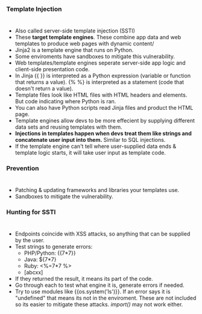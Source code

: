 ### Template Injection
#
* Also called server-side template injection (SSTI)
* These **target template engines**. These combine app data and web templates to produce web pages with dynamic content/
* Jinja2 is a template engine that runs on Python. 
* Some enviroments have sandboxes to mitigate this vulnerability.
* Web templates/template engines seperate server-side app logic and client-side presentation code.
* In Jinja {{ }} is interpreted as a Python expression (variable or function that returns a value).
  {% %} is interpreted as a statement (code that doesn't return a value).
* Template files look like HTML files with HTML headers and elements. But code indicating where Python is ran.
* You can also have Python scripts read Jinja files and product the HTML page.
* Template engines allow devs to be more effecient by supplying different data sets and reusing templates with them.
* **Injections in templates happen when devs treat them like strings and concatenate user input into them.** Similar to SQL injections.
* If the template engine can't tell where user-supplied data ends & template logic starts, it will take user input as template code.
### Prevention
#
* Patching & updating frameworks and libraries your templates use. 
* Sandboxes to mitigate the vulnerability.
### Hunting for SSTI
#
* Endpoints coincide with XSS attacks, so anything that can be supplied by the user.
* Test strings to generate errors:
    * PHP/Python: {{7*7}}
    * Java: ${7*7}
    * Ruby: <%=7*7 %>
    * [abcxx]
* If they returned the result, it means its part of the code.
* Go through each to test what engine it is, generate errors if needed.
* Try to use modules like {{os.system('ls')}}. If an error says it is "undefined"
  that means its not in the enviroment. These are not included so its easier to mitigate these attacks. <meta>_import()_<meta> may not work either.

